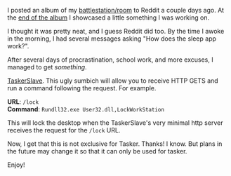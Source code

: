 I posted an album of my [battlestation/room](http://www.reddit.com/r/battlestations/comments/2eco5x/i_like_red_white_and_black/) to Reddit a couple days ago. At the [end of the album](http://i.imgur.com/230L5BK.gif) I showcased a little something I was working on. 

I thought it was pretty neat, and I guess Reddit did too. By the time I awoke in the morning, I had several messages asking "How does the sleep app work?". 

After several days of procrastination, school work, and more excuses, I managed to get _something_. 

[TaskerSlave](https://github.com/headdetect/TaskerSlave). This ugly sumbich will allow you to receive HTTP GETS and run a command following the request. For example. 

**URL**: `/lock`  
**Command**: `Rundll32.exe User32.dll,LockWorkStation`

This will lock the desktop when the TaskerSlave's very minimal http server receives the request for the `/lock` URL. 

Now, I get that this is not exclusive for Tasker. Thanks! I know. But plans in the future may change it so that it can only be used for tasker.

Enjoy!
